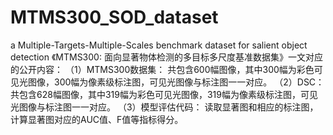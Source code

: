 # MTMS300_SOD_dataset
a Multiple-Targets-Multiple-Scales benchmark dataset for salient object detection
《MTMS300: 面向显著物体检测的多目标多尺度基准数据集》一文对应的公开内容：
（1）MTMS300数据集：
	共包含600幅图像，其中300幅为彩色可见光图像，300幅为像素级标注图，可见光图像与标注图一一对应。
（2）DSC：
	共包含628幅图像，其中319幅为彩色可见光图像，319幅为像素级标注图，可见光图像与标注图一一对应。
（3）模型评估代码：
	读取显著图和相应的标注图，计算显著图对应的AUC值、F值等指标得分。
